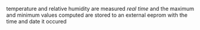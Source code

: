 temperature and relative humidity are measured <i>real time</i> and the maximum and minimum values computed are stored to an external eeprom with the time and date it occured
